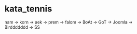 kata_tennis
===========
nam -> korn -> aek -> prem -> falom -> BoAt -> GoT -> Joomla -> Birddddddd -> SS
